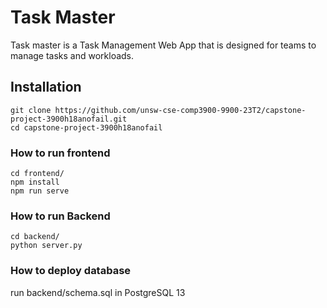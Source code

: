 # Task Master

Task master is a Task Management Web App that is designed for teams to manage tasks and workloads.

## Installation

```
git clone https://github.com/unsw-cse-comp3900-9900-23T2/capstone-project-3900h18anofail.git
cd capstone-project-3900h18anofail
```

### How to run frontend

```
cd frontend/
npm install
npm run serve
```

### How to run Backend
```
cd backend/
python server.py

```

### How to deploy database
run backend/schema.sql in PostgreSQL 13
